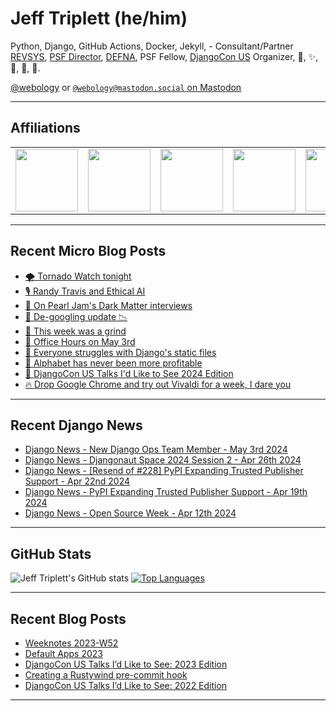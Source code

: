 # Jeff Triplett (he/him)

Python, Django, GitHub Actions, Docker, Jekyll,  - Consultant/Partner [REVSYS][], [PSF Director][], [DEFNA][], PSF Fellow, [DjangoCon US][] Organizer, 🏀, ✨, 💪, 🏃, 🤖.

<a href="https://twitter.com/webology">@webology</a> or <a href="https://mastodon.social/@webology" rel="me">`@webology@mastodon.social` on Mastodon</a>

<hr>

## Affiliations

<table border="0">
<tr>
<td><a href="https://github.com/revsys/"><img src="https://avatars.githubusercontent.com/u/308096?s=200&v=4" width="100px"></a></td>
<td><a href="https://github.com/psf/"><img src="https://avatars.githubusercontent.com/u/50630501?s=200&v=4" width="100px"></a></td>
<td><a href="https://github.com/djangocon/"><img src="https://avatars.githubusercontent.com/u/2891658?s=400&&v=4" width="100px"></a></td>
<td><a href="https://github.com/defna/"><img src="https://avatars.githubusercontent.com/u/13454395?s=200&v=4" width="100px"></a></td>
<td><a href="https://github.com/djangopackages/"><img src="https://avatars.githubusercontent.com/u/27385825?s=200&v=4" width="100px"></a></td>
</tr>
</table>

<hr>

## Recent Micro Blog Posts

<!--START_SECTION:micro-posts-->
* [🌪️ Tornado Watch tonight](https:&#x2F;&#x2F;micro.webology.dev&#x2F;2024&#x2F;05&#x2F;06&#x2F;205515.html)
* [🎙️ Randy Travis and Ethical AI](https:&#x2F;&#x2F;micro.webology.dev&#x2F;2024&#x2F;05&#x2F;05&#x2F;randy-travis-and.html)
* [🎸 On Pearl Jam&#39;s Dark Matter interviews](https:&#x2F;&#x2F;micro.webology.dev&#x2F;2024&#x2F;05&#x2F;04&#x2F;on-pearl-jams.html)
* [🚜 De-googling update 📉](https:&#x2F;&#x2F;micro.webology.dev&#x2F;2024&#x2F;05&#x2F;03&#x2F;degoogling-update.html)
* [😬 This week was a grind](https:&#x2F;&#x2F;micro.webology.dev&#x2F;2024&#x2F;05&#x2F;02&#x2F;this-week-was.html)
* [📅 Office Hours on May 3rd](https:&#x2F;&#x2F;micro.webology.dev&#x2F;2024&#x2F;05&#x2F;01&#x2F;office-hours-on.html)
* [🎒 Everyone struggles with Django&#39;s static files](https:&#x2F;&#x2F;micro.webology.dev&#x2F;2024&#x2F;04&#x2F;30&#x2F;everyone-struggles-with.html)
* [💸 Alphabet has never been more profitable](https:&#x2F;&#x2F;micro.webology.dev&#x2F;2024&#x2F;04&#x2F;29&#x2F;alphabet-has-never.html)
* [💚 DjangoCon US Talks I&#39;d Like to See 2024 Edition](https:&#x2F;&#x2F;micro.webology.dev&#x2F;2024&#x2F;04&#x2F;28&#x2F;djangocon-us-talks.html)
* [🔥 Drop Google Chrome and try out Vivaldi for a week, I dare you ](https:&#x2F;&#x2F;micro.webology.dev&#x2F;2024&#x2F;04&#x2F;27&#x2F;drop-google-chrome.html)
<!--END_SECTION:micro-posts-->

<hr>

## Recent Django News

<!--START_SECTION:news-->
* [Django News - New Django Ops Team Member - May 3rd 2024](https:&#x2F;&#x2F;django-news.com&#x2F;issues&#x2F;231)
* [Django News - Djangonaut Space 2024 Session 2 - Apr 26th 2024](https:&#x2F;&#x2F;django-news.com&#x2F;issues&#x2F;230)
* [Django News - [Resend of #228] PyPI Expanding Trusted Publisher Support - Apr 22nd 2024](https:&#x2F;&#x2F;django-news.com&#x2F;issues&#x2F;229)
* [Django News - PyPI Expanding Trusted Publisher Support - Apr 19th 2024](https:&#x2F;&#x2F;django-news.com&#x2F;issues&#x2F;228)
* [Django News - Open Source Week - Apr 12th 2024](https:&#x2F;&#x2F;django-news.com&#x2F;issues&#x2F;227)
<!--END_SECTION:news-->

<hr>

## GitHub Stats

![Jeff Triplett's GitHub stats](https://github-readme-stats.vercel.app/api?username=jefftriplett&show_icons=&private_count=true&theme=dracula)  [![Top Languages](https://github-readme-stats.vercel.app/api/top-langs/?username=jefftriplett&layout=compact&theme=dracula)]()

<hr>

## Recent Blog Posts

<!--START_SECTION:posts-->
* [Weeknotes 2023-W52](https:&#x2F;&#x2F;jefftriplett.com&#x2F;2023&#x2F;weeknotes-2023-w52&#x2F;)
* [Default Apps 2023](https:&#x2F;&#x2F;jefftriplett.com&#x2F;2023&#x2F;default-apps-2023&#x2F;)
* [DjangoCon US Talks I’d Like to See: 2023 Edition](https:&#x2F;&#x2F;jefftriplett.com&#x2F;2023&#x2F;djangocon-us-talks-i-d-like-to-see-2023-edition&#x2F;)
* [Creating a Rustywind pre-commit hook](https:&#x2F;&#x2F;jefftriplett.com&#x2F;2023&#x2F;rustywind-pre-commit-hook&#x2F;)
* [DjangoCon US Talks I’d Like to See: 2022 Edition](https:&#x2F;&#x2F;jefftriplett.com&#x2F;2022&#x2F;djangocon-us-talks-i-d-like-to-see-2022-edition&#x2F;)
<!--END_SECTION:posts-->

<hr>

[DEFNA]: https://www.defna.org/
[DjangoCon US]: http://djangocon.us/
[PSF Director]: https://www.python.org/psf/members/#board-of-directors
[REVSYS]: https://www.revsys.com/
